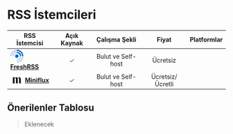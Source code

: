 <!-- NOTLAR 
 - Bu kategoride lokal ve bulut tabanlı rss uygulamaları ayrı ayrı eklenebilir- tek bir tabloda belirtilebilir ancak lokal ve bulut tabanlı rss uygulamalarının farkı anlatılmalıdır. 
 - Tablo eklemeyi unutmayın 
 - Uygun görseller eklemeyi unutmayın.
 - İçerik kuralları ve ekleme yapmak sayfalarını ziyaret edebilirsiniz -->

# RSS İstemcileri

| RSS İstemcisi  | Açık Kaynak | Çalışma Şekli | Fiyat      | Platformlar  |
|----------------|:-------------:|:---------------:|:------------:|:--------------:|
| <img src="docs/images/freshrss.png" alt="FreshRSS" style="width: 30px; height: 30px; vertical-align: middle; display: inline-block;"> <span style="vertical-align: middle; display: inline-block;"> [**FreshRSS**](https://freshrss.org)</span> | <span style="color: green;">✓</span> | Bulut ve Self-host | Ücretsiz   | <i class="fa-solid fa-globe"></i> |
| <img src="docs/images/miniflux.png" alt="Miniflux" style="width: 30px; height: 30px; vertical-align: middle; display: inline-block;"> <span style="vertical-align: middle; display: inline-block;"> [**Miniflux**](https://miniflux.app)</span> | <span style="color: green;">✓</span> | Bulut ve Self-host | Ücretsiz/Ücretli | <i class="fa-solid fa-globe"></i> |



## Önerilenler Tablosu

> Eklenecek
